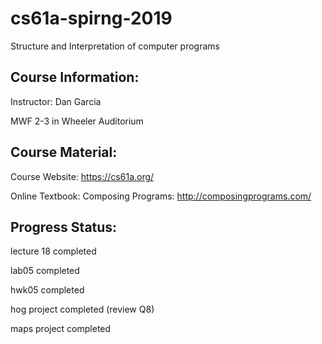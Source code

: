 # cs61a-spirng-2019
Structure and Interpretation of computer programs 

## Course Information: 
Instructor: Dan Garcia 

MWF 2-3 in Wheeler Auditorium

## Course Material: 
Course Website: https://cs61a.org/

Online Textbook: Composing Programs: http://composingprograms.com/


## Progress Status:
lecture 18 completed

lab05 completed

hwk05 completed

hog project completed (review Q8)

maps project completed
